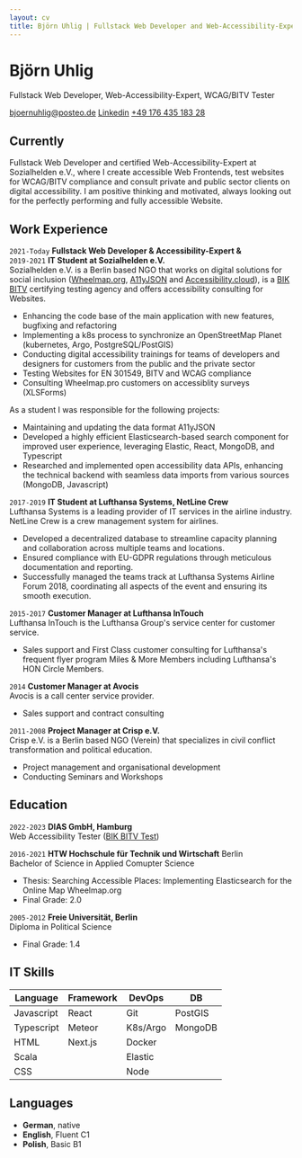```yaml
---
layout: cv
title: Björn Uhlig | Fullstack Web Developer and Web-Accessibility-Expert
---
```

# Björn Uhlig  

Fullstack Web Developer, Web-Accessibility-Expert, WCAG/BITV Tester

<div id="webaddress">
<a href="mailto:bjoernuhlig@posteo.de">bjoernuhlig@posteo.de</a>
<a href="https://www.linkedin.com/in/bj%C3%B6rn-uhlig-88602493/">Linkedin</a>
<a href="tel:+4917643518328">+49 176 435 183 28 </a>
</div>

## Currently
Fullstack Web Developer and certified Web-Accessibility-Expert at Sozialhelden e.V., where I create accessible Web Frontends, test websites for WCAG/BITV compliance and consult private and public sector clients on digital accessibility. I am positive thinking and motivated, always looking out for the perfectly performing and fully accessible Website.


## Work Experience

`2021-Today`
__Fullstack Web Developer & Accessibility-Expert &__  
`2019-2021`
__IT Student at Sozialhelden e.V.__   
Sozialhelden e.V. is a Berlin based NGO that works on digital solutions for social inclusion ([Wheelmap.org](https.//wheelmap.org), [A11yJSON](https://github.com/sozialhelden/a11yjson) and [Accessibility.cloud](https://accessibility.cloud)), is a [BIK BITV](https://bitvtest.de/start.html) certifying testing agency and offers accessibility consulting for Websites.
- Enhancing the code base of the main application with new features, bugfixing and refactoring
- Implementing a k8s process to synchronize an OpenStreetMap Planet (kubernetes, Argo, PostgreSQL/PostGIS)
- Conducting digital accessibility trainings for teams of developers and designers for customers from the public and the private sector
- Testing Websites for EN 301549, BITV and WCAG compliance
- Consulting Wheelmap.pro customers on accessiblity surveys (XLSForms)  

As a student I was responsible for the following projects:
- Maintaining and updating the data format A11yJSON
- Developed a highly efficient Elasticsearch-based search component for improved user experience, leveraging Elastic, React, MongoDB, and Typescript
- Researched and implemented open accessibility data APIs, enhancing the technical backend with seamless data imports from various sources (MongoDB, Javascript)


`2017-2019`
__IT Student at Lufthansa Systems, NetLine Crew__  
Lufthansa Systems is a leading provider of IT services in the airline industry. NetLine Crew is a crew management system for airlines. 

- Developed a decentralized database to streamline capacity planning and collaboration across multiple teams and locations.
- Ensured compliance with EU-GDPR regulations through meticulous documentation and reporting.
- Successfully managed the teams track at Lufthansa Systems Airline Forum 2018, coordinating all aspects of the event and ensuring its smooth execution.

`2015-2017`
__Customer Manager at Lufthansa InTouch__  
Lufthansa InTouch is the Lufthansa Group's service center for customer service. 
- Sales support and First Class customer consulting for Lufthansa's frequent flyer program Miles & More Members including Lufthansa's HON Circle Members.

`2014`
__Customer Manager at Avocis__  
Avocis is a call center service provider.
- Sales support and contract consulting

`2011-2008`
__Project Manager at Crisp e.V.__   
Crisp e.V. is a Berlin based NGO (Verein) that specializes in civil conflict transformation and political education.
- Project management and organisational development
- Conducting Seminars and Workshops 


## Education

`2022-2023`
__DIAS GmbH, Hamburg__  
Web Accessibility Tester ([BIK BITV Test](https://bitvtest.de/start.html))

`2016-2021`
__HTW Hochschule für Technik und Wirtschaft__ Berlin  
Bachelor of Science in Applied Comupter Science
- Thesis: Searching Accessible Places: Implementing Elasticsearch for the Online Map Wheelmap.org
- Final Grade: 2.0

`2005-2012`
__Freie Universität, Berlin__  
Diploma in Political Science
- Final Grade: 1.4


## IT Skills 

| __Language__ | __Framework__ | __DevOps__  | __DB__   | 
| ------------ | ------------- | ----------- | -------- | 
| Javascript   | React         | Git         | PostGIS  | 
| Typescript   | Meteor        | K8s/Argo    | MongoDB  | 
| HTML         | Next.js       | Docker      |          | 
| Scala        |               | Elastic     |          | 
| CSS          |               | Node        |          | 


## Languages

- __German__, native
- __English__, Fluent C1
- __Polish__, Basic B1

<!-- ### Footer

Last updated: May 2013 -->


